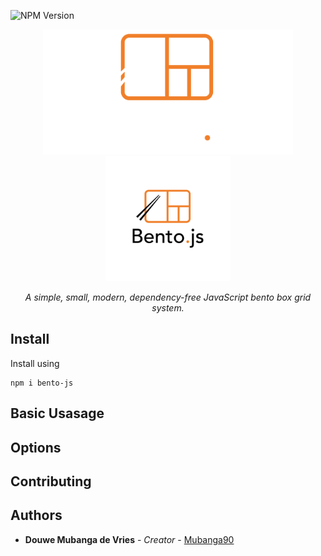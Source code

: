 ![NPM Version](https://img.shields.io/npm/v/bento-js)

<p align="center">
    <img src="logo/Bento Logo Dark.svg#gh-dark-mode-only" height="200">
    <img src="logo/Bento Logo Light.svg#gh-light-mode-only" height="200">
</p>

<p align="center">
<em>A simple, small, modern, dependency-free JavaScript bento box grid system.</em>
</p>

## Install

Install using

```
npm i bento-js
```

## Basic Usasage

## Options

## Contributing

## Authors

- **Douwe Mubanga de Vries** - _Creator_ - [Mubanga90](https://github.com/mubanga90)
